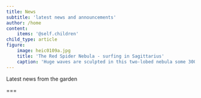 ```yaml
---
title: News
subtitle: 'latest news and announcements'
author: /home
content:
    items: '@self.children'
child_type: article
figure:
    image: heic0109a.jpg
    title: 'The Red Spider Nebula - surfing in Sagittarius'
    caption: 'Huge waves are sculpted in this two-lobed nebula some 3000 light-years away in the constellation of Sagittarius. This warm planetary nebula harbours one of the hottest stars known and its powerful stellar winds generate waves 100 billion kilometres high. The waves are caused by supersonic shocks, formed when the local gas is compressed and heated in front of the rapidly expanding lobes. The atoms caught in the shock emit the spectacular radiation seen in this image.'
---
```


Latest news from the garden

===
